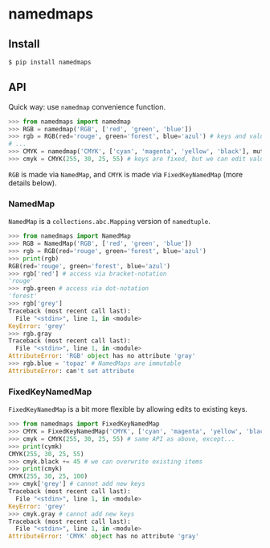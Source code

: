 # namedmaps

## Install

```sh
$ pip install namedmaps
```
## API

Quick way: use `namedmap` convenience function.

```python
>>> from namedmaps import namedmap
>>> RGB = namedmap('RGB', ['red', 'green', 'blue'])
>>> rgb = RGB(red='rouge', green='forest', blue='azul') # keys and values are immutable
# ...
>>> CMYK = namedmap('CMYK', ['cyan', 'magenta', 'yellow', 'black'], mutable_values=True)
>>> cmyk = CMYK(255, 30, 25, 55) # keys are fixed, but we can edit values
```

`RGB` is made via `NamedMap`, and `CMYK` is made via `FixedKeyNamedMap` (more details below).


### NamedMap

`NamedMap` is a `collections.abc.Mapping` version of `namedtuple`.

```python
>>> from namedmaps import NamedMap
>>> RGB = NamedMap('RGB', ['red', 'green', 'blue'])
>>> rgb = RGB(red='rouge', green='forest', blue='azul')
>>> print(rgb)
RGB(red='rouge', green='forest', blue='azul')
>>> rgb['red'] # access via bracket-notation
'rouge'
>>> rgb.green # access via dot-notation
'forest'
>>> rgb['grey']
Traceback (most recent call last):
  File "<stdin>", line 1, in <module>
KeyError: 'grey'
>>> rgb.gray
Traceback (most recent call last):
  File "<stdin>", line 1, in <module>
AttributeError: 'RGB' object has no attribute 'gray'
>>> rgb.blue = 'topaz' # NamedMaps are immutable
AttributeError: can't set attribute
```

### FixedKeyNamedMap

`FixedKeyNamedMap` is a bit more flexible by allowing edits to existing keys.

```python
>>> from namedmaps import FixedKeyNamedMap
>>> CMYK = FixedKeyNamedMap('CMYK', ['cyan', 'magenta', 'yellow', 'black'])
>>> cmyk = CMYK(255, 30, 25, 55) # same API as above, except...
>>> print(cymk)
CMYK(255, 30, 25, 55)
>>> cmyk.black += 45 # we can overwrite existing items
>>> print(cmyk)
CMYK(255, 30, 25, 100)
>>> cmyk['grey'] # cannot add new keys
Traceback (most recent call last):
  File "<stdin>", line 1, in <module>
KeyError: 'grey'
>>> cmyk.gray # cannot add new keys
Traceback (most recent call last):
  File "<stdin>", line 1, in <module>
AttributeError: 'CMYK' object has no attribute 'gray'
```

